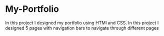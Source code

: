 # My-Portfolio
In this project I designed my portfolio using HTMl and CSS. In this project I designed 5 pages with navigation bars to navigate through different pages
